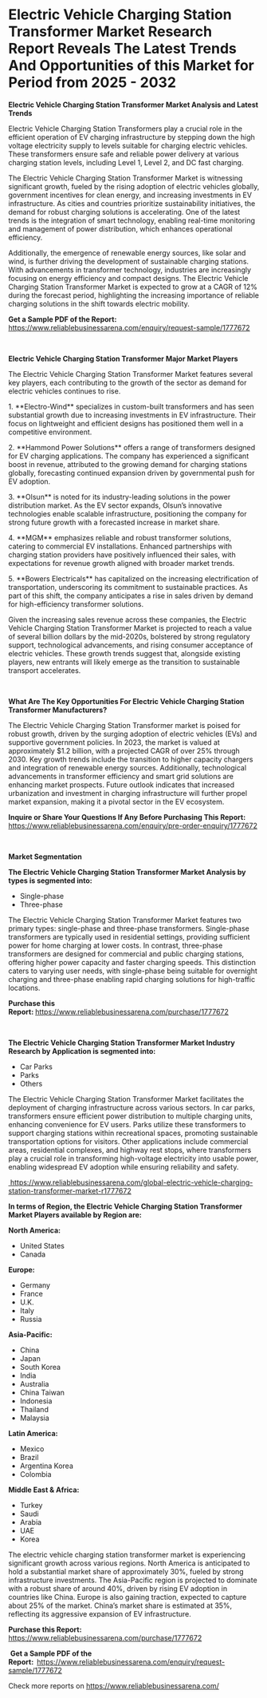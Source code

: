 <p><h1>Electric Vehicle Charging Station Transformer Market Research Report Reveals The Latest Trends And Opportunities of this Market for Period from 2025 - 2032</h1></p><p><strong>Electric Vehicle Charging Station Transformer Market Analysis and Latest Trends</strong></p>
<p><p>Electric Vehicle Charging Station Transformers play a crucial role in the efficient operation of EV charging infrastructure by stepping down the high voltage electricity supply to levels suitable for charging electric vehicles. These transformers ensure safe and reliable power delivery at various charging station levels, including Level 1, Level 2, and DC fast charging.</p><p>The Electric Vehicle Charging Station Transformer Market is witnessing significant growth, fueled by the rising adoption of electric vehicles globally, government incentives for clean energy, and increasing investments in EV infrastructure. As cities and countries prioritize sustainability initiatives, the demand for robust charging solutions is accelerating. One of the latest trends is the integration of smart technology, enabling real-time monitoring and management of power distribution, which enhances operational efficiency.</p><p>Additionally, the emergence of renewable energy sources, like solar and wind, is further driving the development of sustainable charging stations. With advancements in transformer technology, industries are increasingly focusing on energy efficiency and compact designs. The Electric Vehicle Charging Station Transformer Market is expected to grow at a CAGR of 12% during the forecast period, highlighting the increasing importance of reliable charging solutions in the shift towards electric mobility.</p></p>
<p><strong>Get a Sample PDF of the Report:&nbsp;</strong> <a href="https://www.reliablebusinessarena.com/enquiry/request-sample/1777672?utm_campaign=1841&utm_medium=2&utm_source=Github&utm_content=ia&utm_term=27022025&utm_id=electric-vehicle-charging-station-transformer">https://www.reliablebusinessarena.com/enquiry/request-sample/1777672</a></p>
<p>&nbsp;</p>
<p><strong>Electric Vehicle Charging Station Transformer Major Market Players</strong></p>
<p><p>The Electric Vehicle Charging Station Transformer Market features several key players, each contributing to the growth of the sector as demand for electric vehicles continues to rise. </p><p>1. **Electro-Wind** specializes in custom-built transformers and has seen substantial growth due to increasing investments in EV infrastructure. Their focus on lightweight and efficient designs has positioned them well in a competitive environment. </p><p>2. **Hammond Power Solutions** offers a range of transformers designed for EV charging applications. The company has experienced a significant boost in revenue, attributed to the growing demand for charging stations globally, forecasting continued expansion driven by governmental push for EV adoption.</p><p>3. **Olsun** is noted for its industry-leading solutions in the power distribution market. As the EV sector expands, Olsun’s innovative technologies enable scalable infrastructure, positioning the company for strong future growth with a forecasted increase in market share.</p><p>4. **MGM** emphasizes reliable and robust transformer solutions, catering to commercial EV installations. Enhanced partnerships with charging station providers have positively influenced their sales, with expectations for revenue growth aligned with broader market trends.</p><p>5. **Bowers Electricals** has capitalized on the increasing electrification of transportation, underscoring its commitment to sustainable practices. As part of this shift, the company anticipates a rise in sales driven by demand for high-efficiency transformer solutions.</p><p>Given the increasing sales revenue across these companies, the Electric Vehicle Charging Station Transformer Market is projected to reach a value of several billion dollars by the mid-2020s, bolstered by strong regulatory support, technological advancements, and rising consumer acceptance of electric vehicles. These growth trends suggest that, alongside existing players, new entrants will likely emerge as the transition to sustainable transport accelerates.</p></p>
<p>&nbsp;</p>
<p><strong>What Are The Key Opportunities For Electric Vehicle Charging Station Transformer Manufacturers?</strong></p>
<p><p>The Electric Vehicle Charging Station Transformer market is poised for robust growth, driven by the surging adoption of electric vehicles (EVs) and supportive government policies. In 2023, the market is valued at approximately $1.2 billion, with a projected CAGR of over 25% through 2030. Key growth trends include the transition to higher capacity chargers and integration of renewable energy sources. Additionally, technological advancements in transformer efficiency and smart grid solutions are enhancing market prospects. Future outlook indicates that increased urbanization and investment in charging infrastructure will further propel market expansion, making it a pivotal sector in the EV ecosystem.</p></p>
<p><strong>Inquire or Share Your Questions If Any Before Purchasing This Report:</strong> <a href="https://www.reliablebusinessarena.com/enquiry/pre-order-enquiry/1777672?utm_campaign=1841&utm_medium=2&utm_source=Github&utm_content=ia&utm_term=27022025&utm_id=electric-vehicle-charging-station-transformer">https://www.reliablebusinessarena.com/enquiry/pre-order-enquiry/1777672</a></p>
<p>&nbsp;</p>
<p><strong>Market Segmentation</strong></p>
<p><strong>The Electric Vehicle Charging Station Transformer Market Analysis by types is segmented into:</strong></p>
<p><ul><li>Single-phase</li><li>Three-phase</li></ul></p>
<p><p>The Electric Vehicle Charging Station Transformer Market features two primary types: single-phase and three-phase transformers. Single-phase transformers are typically used in residential settings, providing sufficient power for home charging at lower costs. In contrast, three-phase transformers are designed for commercial and public charging stations, offering higher power capacity and faster charging speeds. This distinction caters to varying user needs, with single-phase being suitable for overnight charging and three-phase enabling rapid charging solutions for high-traffic locations.</p></p>
<p><strong>Purchase this Report:&nbsp;</strong><a href="https://www.reliablebusinessarena.com/purchase/1777672?utm_campaign=1841&utm_medium=2&utm_source=Github&utm_content=ia&utm_term=27022025&utm_id=electric-vehicle-charging-station-transformer">https://www.reliablebusinessarena.com/purchase/1777672</a></p>
<p>&nbsp;</p>
<p><strong>The Electric Vehicle Charging Station Transformer Market Industry Research by Application is segmented into:</strong></p>
<p><ul><li>Car Parks</li><li>Parks</li><li>Others</li></ul></p>
<p><p>The Electric Vehicle Charging Station Transformer Market facilitates the deployment of charging infrastructure across various sectors. In car parks, transformers ensure efficient power distribution to multiple charging units, enhancing convenience for EV users. Parks utilize these transformers to support charging stations within recreational spaces, promoting sustainable transportation options for visitors. Other applications include commercial areas, residential complexes, and highway rest stops, where transformers play a crucial role in transforming high-voltage electricity into usable power, enabling widespread EV adoption while ensuring reliability and safety.</p></p>
<p><a href="https://www.reliablebusinessarena.com/global-electric-vehicle-charging-station-transformer-market-r1777672?utm_campaign=1841&utm_medium=2&utm_source=Github&utm_content=ia&utm_term=27022025&utm_id=electric-vehicle-charging-station-transformer">&nbsp;https://www.reliablebusinessarena.com/global-electric-vehicle-charging-station-transformer-market-r1777672</a></p>
<p><strong>In terms of Region, the Electric Vehicle Charging Station Transformer Market Players available by Region are:</strong></p>
<p>
    <p> <strong> North America: </strong>
        <ul>
            <li>United States</li>
            <li>Canada</li>
        </ul>
        </p> 
    <p> <strong> Europe: </strong>
        <ul>
            <li>Germany</li>
            <li>France</li>
            <li>U.K.</li>
            <li>Italy</li>
            <li>Russia</li>
        </ul>
        </p> 
    <p> <strong> Asia-Pacific: </strong>
        <ul>
            <li>China</li>
            <li>Japan</li>
            <li>South Korea</li>
            <li>India</li>
            <li>Australia</li>
            <li>China Taiwan</li>
            <li>Indonesia</li>
            <li>Thailand</li>
            <li>Malaysia</li>
        </ul>
        </p> 
    <p> <strong> Latin America: </strong>
        <ul>
            <li>Mexico</li>
            <li>Brazil</li>
            <li>Argentina Korea</li>
            <li>Colombia</li>
        </ul>
        </p> 
    <p> <strong> Middle East & Africa: </strong>
        <ul>
            <li>Turkey</li>
            <li>Saudi</li>
            <li>Arabia</li>
            <li>UAE</li>
            <li>Korea</li>
        </ul>
    </p>
    </p>
<p><p>The electric vehicle charging station transformer market is experiencing significant growth across various regions. North America is anticipated to hold a substantial market share of approximately 30%, fueled by strong infrastructure investments. The Asia-Pacific region is projected to dominate with a robust share of around 40%, driven by rising EV adoption in countries like China. Europe is also gaining traction, expected to capture about 25% of the market. China’s market share is estimated at 35%, reflecting its aggressive expansion of EV infrastructure.</p></p>
<p><strong>Purchase this Report: </strong><a href="https://www.reliablebusinessarena.com/purchase/1777672?utm_campaign=1841&utm_medium=2&utm_source=Github&utm_content=ia&utm_term=27022025&utm_id=electric-vehicle-charging-station-transformer">https://www.reliablebusinessarena.com/purchase/1777672</a></p>
<p>&nbsp;<strong>Get a Sample PDF of the Report:&nbsp;&nbsp;</strong><a href="https://www.reliablebusinessarena.com/enquiry/request-sample/1777672?utm_campaign=1841&utm_medium=2&utm_source=Github&utm_content=ia&utm_term=27022025&utm_id=electric-vehicle-charging-station-transformer">https://www.reliablebusinessarena.com/enquiry/request-sample/1777672</a></p>
<p><strong></strong></p>
<p>Check more reports on <a href="https://www.reliablebusinessarena.com/?utm_campaign=1841&utm_medium=2&utm_source=Github&utm_content=ia&utm_term=27022025&utm_id=electric-vehicle-charging-station-transformer">https://www.reliablebusinessarena.com/</a></p>